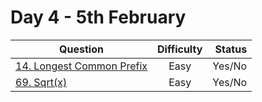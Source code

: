 # Day 4 - 5th February

| Question                                                                                                      | Difficulty | Status |
| ------------------------------------------------------------------------------------------------------------- | :--------: | -----: |
| [14. Longest Common Prefix](https://leetcode.com/problems/longest-common-prefix/ "14. Longest Common Prefix") |    Easy    | Yes/No |
| [69. Sqrt(x)](https://leetcode.com/problems/sqrtx/ "69. Sqrt(x)")                                             |    Easy    | Yes/No |
